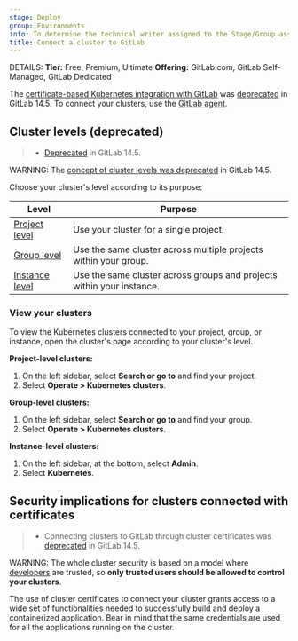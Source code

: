 ```yaml
---
stage: Deploy
group: Environments
info: To determine the technical writer assigned to the Stage/Group associated with this page, see https://handbook.gitlab.com/handbook/product/ux/technical-writing/#assignments
title: Connect a cluster to GitLab
---
```


DETAILS:
**Tier:** Free, Premium, Ultimate
**Offering:** GitLab.com, GitLab Self-Managed, GitLab Dedicated

The [certificate-based Kubernetes integration with GitLab](../index.md)
was [deprecated](https://gitlab.com/groups/gitlab-org/configure/-/epics/8)
in GitLab 14.5. To connect your clusters, use the [GitLab agent](../../../clusters/agent/index.md).

## Cluster levels (deprecated)

> - [Deprecated](https://gitlab.com/groups/gitlab-org/configure/-/epics/8) in GitLab 14.5.

WARNING:
The [concept of cluster levels was deprecated](../index.md#cluster-levels)
in GitLab 14.5.

Choose your cluster's level according to its purpose:

| Level | Purpose |
|--|--|
| [Project level](../../../project/clusters/index.md) | Use your cluster for a single project. |
| [Group level](../../../group/clusters/index.md) | Use the same cluster across multiple projects within your group. |
| [Instance level](../../../instance/clusters/index.md) | Use the same cluster across groups and projects within your instance. |

### View your clusters

To view the Kubernetes clusters connected to your project,
group, or instance, open the cluster's page according to
your cluster's level.

**Project-level clusters:**

1. On the left sidebar, select **Search or go to** and find your project.
1. Select **Operate > Kubernetes clusters**.

**Group-level clusters:**

1. On the left sidebar, select **Search or go to** and find your group.
1. Select **Operate > Kubernetes clusters**.

**Instance-level clusters:**

1. On the left sidebar, at the bottom, select **Admin**.
1. Select **Kubernetes**.

## Security implications for clusters connected with certificates

> - Connecting clusters to GitLab through cluster certificates was [deprecated](https://gitlab.com/groups/gitlab-org/configure/-/epics/8) in GitLab 14.5.

WARNING:
The whole cluster security is based on a model where [developers](../../../permissions.md)
are trusted, so **only trusted users should be allowed to control your clusters**.

The use of cluster certificates to connect your cluster grants
access to a wide set of functionalities needed to successfully
build and deploy a containerized application. Bear in mind that
the same credentials are used for all the applications running
on the cluster.
